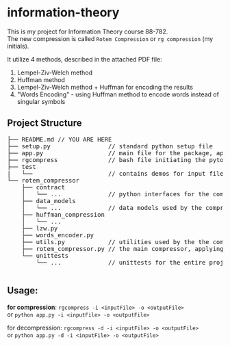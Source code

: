 # information-theory

This is my project for Information Theory course 88-782. <br>
The new compression is called `Rotem Compression` or `rg compression` (my initials).

It utilize 4 methods, described in the attached PDF file:
<ol>
<li>Lempel-Ziv-Welch method</li>
<li>Huffman method</li>
<li>Lempel-Ziv-Welch method + Huffman for encoding the results</li>
<li>"Words Encoding" - using Huffman method to encode words instead of singular symbols</li>
</ol>


<h2>Project Structure</h2>
<pre>
├── README.md // YOU ARE HERE
├── setup.py                // standard python setup file
├── app.py                  // main file for the package, applying the compression on user input
├── rgcompress              // bash file initiating the pyton app.py
├── test                    
|   └──                     // contains demos for input file, zip compression and rg compression
└── rotem_compressor
    ├── contract
    │   └── ...             // python interfaces for the compression methods
    ├── data_models
    │   └── ...             // data models used by the compression methods
    ├── huffman_compression
    │   └── ...
    ├── lzw.py
    ├── words_encoder.py
    ├── utils.py            // utilities used by the the compression methods 
    ├── rotem_compressor.py // the main compressor, applying multiple compressions in a row
    └── unittests
        └── ...             // unittests for the entire project 

</pre>

<h2>Usage:</h2>

<b>for compression</b>:
`rgcompress -i <inputFile> -o <outputFile>`<br>
or `python app.py -i <inputFile> -o <outputFile>`


for decompression: 
 `rgcompress -d -i <inputFile> -o <outputFile>`<br>
or `python app.py -d -i <inputFile> -o <outputFile>`
